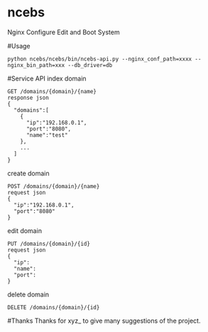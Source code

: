 ncebs
=====

Nginx Configure Edit and Boot System

#Usage
```shell
python ncebs/ncebs/bin/ncebs-api.py --nginx_conf_path=xxxx --nginx_bin_path=xxx --db_driver=db
```

#Service API
index domain
```url
GET /domains/{domain}/{name}
response json
{
  "domains":[
    {
      "ip":"192.168.0.1",
      "port":"8080",
      "name":"test"
    },
    ...
  ]
}
```
create domain
```url
POST /domains/{domain}/{name}
request json
{
  "ip":"192.168.0.1",
  "port":"8080"
}
```
edit domain
```url
PUT /domains/{domain}/{id}
request json
{
  "ip":
  "name":
  "port":
}
```
delete domain
```url
DELETE /domains/{domain}/{id}
```

#Thanks
Thanks for xyz_ to give many suggestions of the project. 
